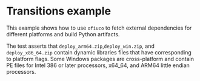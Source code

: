 # Transitions example

This example shows how to use `ofiuco` to fetch external dependencies for different platforms and build Python artifacts.

The test asserts that `deploy_arm64.zip`,`deploy_win.zip`, and `deploy_x86_64.zip` contain dynamic libraries files that have corresponding to platform flags.
Some Windows packages are cross-platform and contain PE files for Intel 386 or later processors, x64_64, and ARM64 little endian processors.
